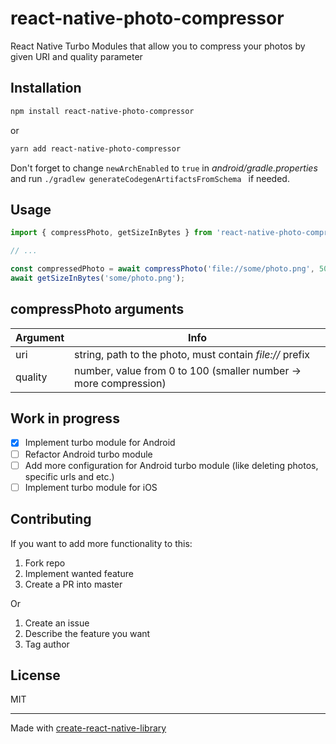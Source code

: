 # react-native-photo-compressor

React Native Turbo Modules that allow you to compress your photos by given URI and quality parameter

## Installation

```sh
npm install react-native-photo-compressor
```
or
```sh
yarn add react-native-photo-compressor
```

Don't forget to change `newArchEnabled` to `true` in *android/gradle.properties* and run `./gradlew generateCodegenArtifactsFromSchema
` if needed.

## Usage


```js
import { compressPhoto, getSizeInBytes } from 'react-native-photo-compressor';

// ...

const compressedPhoto = await compressPhoto('file://some/photo.png', 50);
await getSizeInBytes('some/photo.png');
```

## compressPhoto arguments

| Argument | Info                                                             |
|----------|------------------------------------------------------------------|
| uri      | string, path to the photo, must contain *file://* prefix         |
| quality  | number, value from 0 to 100 (smaller number -> more compression) |


## Work in progress

- [x] Implement turbo module for Android
- [ ] Refactor Android turbo module
- [ ] Add more configuration for Android turbo module (like deleting photos, specific urls and etc.)
- [ ] Implement turbo module for iOS

## Contributing

If you want to add more functionality to this:
1. Fork repo
2. Implement wanted feature
3. Create a PR into master

Or
1. Create an issue
2. Describe the feature you want
3. Tag author

## License

MIT

---

Made with [create-react-native-library](https://github.com/callstack/react-native-builder-bob)
